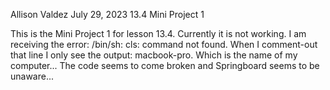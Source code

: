 Allison Valdez
July 29, 2023
13.4 Mini Project 1

This is the Mini Project 1 for lesson 13.4. Currently it is not working. I am receiving the error: /bin/sh: cls: command not found. When I comment-out that line I only see the output: macbook-pro. Which is the name of my computer... The code seems to come broken and Springboard seems to be unaware...
